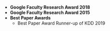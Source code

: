 * **Google Faculty Research Award 2018**
* **Google Faculty Research Award 2015**
* **Best Paper Awards**
	* Best Paper Award Runner-up of KDD 2019